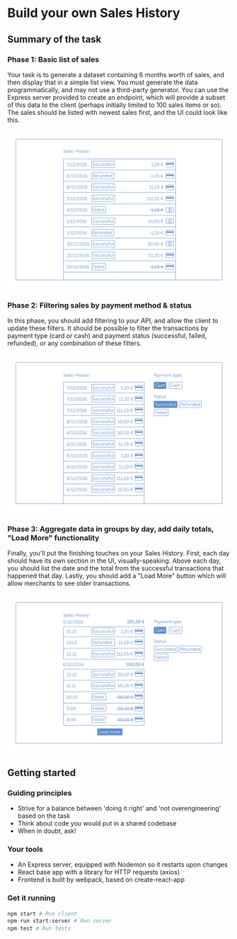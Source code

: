 # Build your own Sales History

## Summary of the task

### Phase 1: Basic list of sales

Your task is to generate a dataset containing 6 months worth of sales, and then display that in a simple list view. You must generate the data programmatically, and may not use a third-party generator. You can use the Express server provided to create an endpoint, which will provide a subset of this data to the client (perhaps initially limited to 100 sales items or so). The sales should be listed with newest sales first, and the UI could look like this.

![Phase 1](docs/phase_1.png)

### Phase 2: Filtering sales by payment method & status

In this phase, you should add filtering to your API, and allow the client to update these filters. It should be possible to filter the transactions by payment type (card or cash) and payment status (successful, failed, refunded), or any combination of these filters.

![Phase 2](docs/phase_2.png)

### Phase 3: Aggregate data in groups by day, add daily totals, "Load More" functionality

Finally, you'll put the finishing touches on your Sales History. First, each day should have its own section in the UI, visually-speaking. Above each day, you should list the date and the total from the successful transactions that happened that day. Lastly, you should add a "Load More" button which will allow merchants to see older transactions.

![Phase 3](docs/phase_3.png)

## Getting started

### Guiding principles

* Strive for a balance between 'doing it right' and 'not overengineering' based on the task
* Think about code you would put in a shared codebase
* When in doubt, ask!

### Your tools

* An Express server, equipped with Nodemon so it restarts upon changes
* React base app with a library for HTTP requests (axios)
* Frontend is built by webpack, based on create-react-app

### Get it running

```bash
npm start # Run client
npm run start:server # Run server
npm test # Run tests
```
